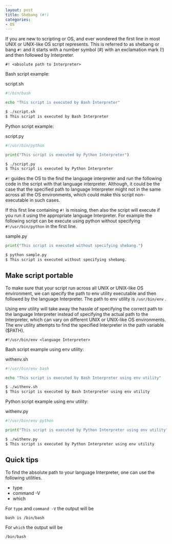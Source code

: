 ```yaml
---
layout: post
title: Shebang (#!)
categories:
- OS
---
```


If you are new to scripting or OS, and ever wondered the first line in most UNIX or UNIX-like OS script represents. This is referred to as shebang or bang `#!` and it starts with a number symbol (#) with an exclamation mark (!) and then followed by Interpreter.

```
#! <absolute path to Interpreter>
```

Bash script example:

script.sh
```bash
#!/bin/bash

echo "This script is executed by Bash Interpreter"
```

```bash
$ ./script.sh
$ This script is executed by Bash Interpreter
```

Python script example:

script.py
```python
#!/usr/bin/python

print("This script is executed by Python Interpreter")
```

```bash
$ ./script.py
$ This script is executed by Python Interpreter
```

`#!` guides the OS to the find the language interpreter and run the following code in the script with that language interpreter. Although, it could be the case that the specified path to language Interpreter might not in the same across all the OS environments, which could make this script non-executable in such cases.

If this first line containing `#!` is missing, then also the script will execute if you run it using the appropriate language Interpreter. For example the following script can be execute using python without specifying `#!/usr/bin/python` in the first line.

sample.py
```python
print("This script is executed without specifying shebang.")
```

```bash
$ python sample.py
$ This script is executed without specifying shebang.
```

## Make script portable
To make sure that your script run across all UNIX or UNIX-like OS environment, we can specify the path to env utility executable and then followed by the language Interpreter. The path to env utility is `/usr/bin/env` .

Using env utility will take away the hassle of specifying the correct path to the language Interpreter instead of specifying the actual path to the Interpreter, which can vary on different UNIX or UNIX-like OS environments. The env utility attempts to find the specified  Interpreter in the path variable ($PATH).

```
#!/usr/bin/env <language Interpreter>
```

Bash script example using env utility:

withenv.sh
```bash
#!/usr/bin/env bash

echo "This script is executed by Bash Interpreter using env utility"
```

```bash
$ ./withenv.sh
$ This script is executed by Bash Interpreter using env utility
```

Python script example using env utility:

withenv.py
```python
#!/usr/bin/env python

print("This script is executed by Python Interpreter using env utility")
```

```bash
$ ./withenv.py
$ This script is executed by Python Interpreter using env utility
```

## Quick tips
To find the absolute path to your language Interpreter, one can use the following utilities.
* type <Interpreter>
* command -V <Interpreter>
* which <Interpreter>
  
For `type` and `command -V` the output will be

```
bash is /bin/bash
```

For  `which` the output will be

```
/bin/bash
```

